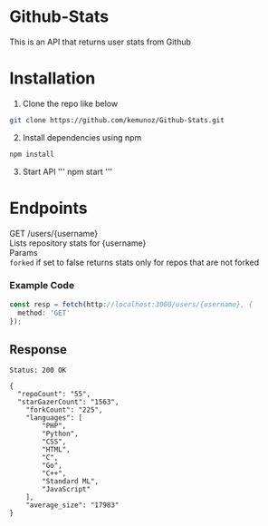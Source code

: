 # Github-Stats
This is an API that returns user stats from Github
# Installation
1. Clone the repo like below
```bash
git clone https://github.com/kemunoz/Github-Stats.git
```
2. Install dependencies using npm
```bash
npm install
```
3. Start API
'''
npm start
'''
# Endpoints

GET /users/{username} <br />
Lists repository stats for {username}<br />
Params<br />
`forked` if set to false returns stats only for repos that are not forked<br />
### Example Code
```js
const resp = fetch(http://localhost:3000/users/{username}, {
  method: 'GET'
});
```

## Response
```
Status: 200 OK
```
```
{
  "repoCount": "55",
  "starGazerCount": "1563",
    "forkCount": "225",
    "languages": [
        "PHP",
        "Python",
        "CSS",
        "HTML",
        "C",
        "Go",
        "C++",
        "Standard ML",
        "JavaScript"
    ],
    "average_size": "17983"
}
```
